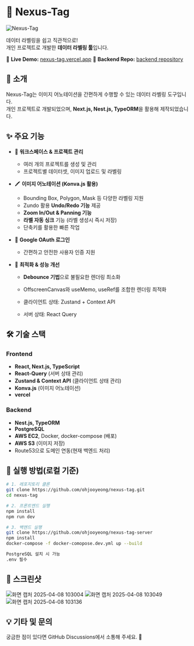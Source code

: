 # 🚀 Nexus-Tag

![Nexus-Tag](https://github.com/user-attachments/assets/7344cfdd-97e1-45a6-9f0b-25bda6b1b258)

데이터 라벨링을 쉽고 직관적으로!  
개인 프로젝트로 개발한 **데이터 라벨링 툴**입니다.

🔗 **Live Demo:** [nexus-tag.vercel.app](https://nexus-tag.vercel.app)
🔗 **Backend Repo:** [backend repository](https://github.com/ohjooyeong/nexus-tag-server)

## 🎯 소개
Nexus-Tag는 이미지 어노테이션을 간편하게 수행할 수 있는 데이터 라벨링 도구입니다.  
개인 프로젝트로 개발되었으며, **Next.js, Nest.js, TypeORM**을 활용해 제작되었습니다.

## ✨ 주요 기능
- 📌 **워크스페이스 & 프로젝트 관리**  
  - 여러 개의 프로젝트를 생성 및 관리
  - 프로젝트별 데이터셋, 이미지 업로드 및 라벨링

- 🖍 **이미지 어노테이션 (Konva.js 활용)**
  - Bounding Box, Polygon, Mask 등 다양한 라벨링 지원
  - Zundo 활용 **Undo/Redo 기능** 제공
  - **Zoom In/Out & Panning 기능**
  - **라벨 자동 싱크** 기능 (라벨 생성시 즉시 저장)
  - 단축키를 활용한 빠른 작업
 
- 🔐 **Google OAuth 로그인**
  - 간편하고 안전한 사용자 인증 지원

- 🚀 **최적화 & 성능 개선**  
  - **Debounce 기법**으로 불필요한 렌더링 최소화
  - OffscreenCanvas와 useMemo, useRef를 조합한 렌더링 최적화
    
  - 클라이언트 상태: Zustand + Context API
  - 서버 상태: React Query

## 🛠️ 기술 스택
### Frontend
- **React, Next.js, TypeScript**
- **React-Query** (서버 상태 관리)
- **Zustand & Context API** (클라이언트 상태 관리)
- **Konva.js** (이미지 어노테이션)
- **vercel**

### Backend
- **Nest.js, TypeORM**
- **PostgreSQL**
- **AWS EC2**, Docker, docker-compose (배포)
- **AWS S3** (이미지 저장)
- Route53으로 도메인 연동(현재 백엔드 처리)


## 🚀 실행 방법(로컬 기준)
```bash
# 1. 레포지토리 클론
git clone https://github.com/ohjooyeong/nexus-tag.git
cd nexus-tag

# 2. 프론트엔드 실행
npm install
npm run dev

# 3. 백엔드 실행
git clone https://github.com/ohjooyeong/nexus-tag-server
npm install
docker-compose -f docker-comopose.dev.yml up --build

PostgreSQL 설치 시 가능
.env 필수
```

## 📸 스크린샷
![화면 캡처 2025-04-08 103004](https://github.com/user-attachments/assets/fd26bc87-2427-4fb6-a33f-cacc3f3e9028)
![화면 캡처 2025-04-08 103049](https://github.com/user-attachments/assets/d39eb97d-5c53-480b-a0d8-7fc428ac6fe2)
![화면 캡처 2025-04-08 103136](https://github.com/user-attachments/assets/16eb70b1-7263-4e92-9f2d-a2ffab31f976)

## 💡 기타 및 문의
궁금한 점이 있다면 GitHub Discussions에서 소통해 주세요. 🙌
